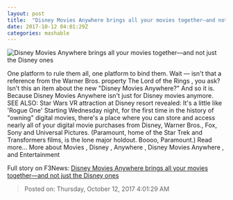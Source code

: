 ```yaml
---
layout: post
title:  "Disney Movies Anywhere brings all your movies together—and not just the Disney ones"
date: 2017-10-12 04:01:29Z
categories: mashable
---
```


![Disney Movies Anywhere brings all your movies together—and not just the Disney ones](https://i.amz.mshcdn.com/775DB_LIrM5aMgPgZgDqTkt9mwc=/1200x630/2017%2F10%2F12%2Fc8%2Fbe12a04011e64947a6f87f471341351b.53a61.jpg)

One platform to rule them all, one platform to bind them. Wait — isn't that a reference from the Warner Bros. property The Lord of the Rings , you ask? Isn't this an item about the new "Disney Movies Anywhere?" And so it is. Because Disney Movies Anywhere isn't just for Disney movies anymore. SEE ALSO: Star Wars VR attraction at Disney resort revealed: It's a little like 'Rogue One' Starting Wednesday night, for the first time in the history of "owning" digital movies, there's a place where you can store and access nearly all of your digital movie purchases from Disney, Warner Bros., Fox, Sony and Universal Pictures. (Paramount, home of the Star Trek and Transformers films, is the lone major holdout. Boooo, Paramount.) Read more... More about Movies , Disney , Anywhere , Disney Movies Anywhere , and Entertainment


Full story on F3News: [Disney Movies Anywhere brings all your movies together—and not just the Disney ones](http://www.f3nws.com/n/DYeQK)

> Posted on: Thursday, October 12, 2017 4:01:29 AM
